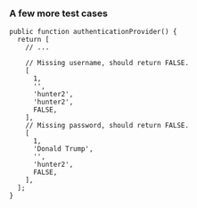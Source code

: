 ### A few more test cases

    public function authenticationProvider() {
      return [
        // ...
    
        // Missing username, should return FALSE.
        [
          1,
          '',
          'hunter2',
          'hunter2',
          FALSE,
        ],
        // Missing password, should return FALSE.
        [
          1,
          'Donald Trump',
          '',
          'hunter2',
          FALSE,
        ],
      ];
    }
